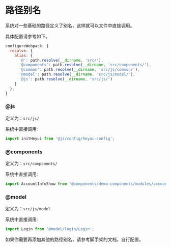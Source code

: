 # 路径别名

系统对一些基础的路径定义了别名，这样就可以文件中直接调用。

具体配置请参考如下。

``` javascript
configureWebpack: {
  resolve: {
    alias: {
      '@': path.resolve(__dirname, 'src/'),
      '@components': path.resolve(__dirname, 'src/components/'),
      '@common': path.resolve(__dirname, 'src/js/common/'),
      '@model': path.resolve(__dirname, 'src/js/model/'),
      '@js': path.resolve(__dirname, 'src/js/')
    }
  },
}
```

### @js

定义为：`src/js/`

系统中直接调用:

``` javascript
import initHeyui from '@js/config/heyui-config';
```
### @components

定义为：`src/components/`

系统中直接调用:

``` javascript
import AccountInfoShow from '@components/demo-components/modules/account-info-show';
```
### @model

定义为：`src/js/model`

系统中直接调用:

``` javascript
import Login from '@model/login/Login';
```

如果你需要再添加其他的路径别名，请参考脚手架的文档，自行配置。